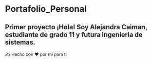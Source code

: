 # Portafolio_Personal
Primer proyecto
¡Hola! Soy Alejandra Caiman, estudiante de grado 11 y futura ingenieria de sistemas.
------------------------------

 ✍️ Hecho con ❤️ por mi para ti
